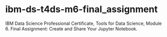 # ibm-ds-t4ds-m6-final_assignment
IBM Data Science Professional Certificate, Tools for Data Science, Module 6. Final Assignment: Create and Share Your Jupyter Notebook.
